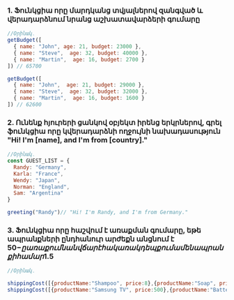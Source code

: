 
### 1. Ֆունկցիա որը մարդկանց տվյալներով զանգված և վերադարձնում նրանց աշխատավարձերի գումարը
```javascript 
//Օրինակ․
getBudget([
  { name: "John", age: 21, budget: 23000 },
  { name: "Steve",  age: 32, budget: 40000 },
  { name: "Martin",  age: 16, budget: 2700 }
]) // 65700

getBudget([
  { name: "John",  age: 21, budget: 29000 },
  { name: "Steve",  age: 32, budget: 32000 },
  { name: "Martin",  age: 16, budget: 1600 }
]) // 62600
```

### 2. Ունենք հյուրերի ցանկով օբյեկտ իրենց երկրներով, գրել ֆունկցիա որը կվերադարձնի ողջույնի նախադասություն "Hi! I'm [name], and I'm from [country]."
```javascript 
//Օրինակ․
const GUEST_LIST = {
  Randy: "Germany",
  Karla: "France",
  Wendy: "Japan",
  Norman: "England",
  Sam: "Argentina"
}

greeting("Randy")// "Hi! I'm Randy, and I'm from Germany."

```

### 3. Ֆունկցիա որը հաշվում է առաքման գումարը, եթե ապրանքների ընդհանուր արժեքն անցնում է 50$-ը առաքումն անվճար է հակառակ դեպքում ամեն ապրանքի համար 1.5$
```javascript 
//Օրինակ․

shippingCost([{productName:"Shampoo", price:8},{productName:"Soap", price:2} ]) // 3
shippingCost([{productName:"Samsung TV", price:500},{productName:"Battery", price:5} ]) // 0

```
